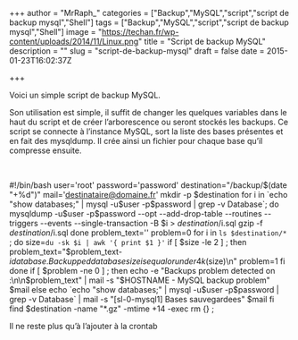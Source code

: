 +++
author = "MrRaph_"
categories = ["Backup","MySQL","script","script de backup mysql","Shell"]
tags = ["Backup","MySQL","script","script de backup mysql","Shell"]
image = "https://techan.fr/wp-content/uploads/2014/11/Linux.png"
title = "Script de backup MySQL"
description = ""
slug = "script-de-backup-mysql"
draft = false
date = 2015-01-23T16:02:37Z

+++


Voici un simple script de backup MySQL.

Son utilisation est simple, il suffit de changer les quelques variables dans le haut du script et de créer l’arborescence ou seront stockés les backups. Ce script se connecte à l’instance MySQL, sort la liste des bases présentes et en fait des mysqldump. Il crée ainsi un fichier pour chaque base qu’il compresse ensuite.

 

#!/bin/bash user='root' password='password' destination="/backup/$(date "+%d")" mail='destinataire@domaine.fr' mkdir -p $destination for i in `echo "show databases;" | mysql -u$user -p$password | grep -v Database`; do mysqldump -u$user -p$password --opt --add-drop-table --routines --triggers --events --single-transaction -B $i > $destination/$i.sql gzip -f $destination/$i.sql done problem_text='' problem=0 for i in `ls $destination/*` ; do size=`du -sk $i | awk '{ print $1 }'` if [ $size -le 2 ] ; then problem_text="$problem_text- $i database. Backupped database size is equal or under 4k ($size)\n" problem=1 fi done if [ $problem -ne 0 ] ; then echo -e "Backups problem detected on :\n\n$problem_text" | mail -s "$HOSTNAME - MySQL backup problem" $mail else echo `echo "show databases;" | mysql -u$user -p$password | grep -v Database` | mail -s "[sl-0-mysql1] Bases sauvegardees" $mail fi find $destination -name "*.gz" -mtime +14 -exec rm {} \;

Il ne reste plus qu’à l’ajouter à la crontab 